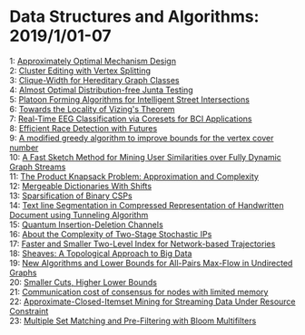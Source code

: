# Data Structures and Algorithms: 2019/1/01-07  
1: [Approximately Optimal Mechanism Design](https://doi.org/10.48550/arXiv.1812.11896)  
2: [Cluster Editing with Vertex Splitting](https://doi.org/10.48550/arXiv.1901.00156)  
3: [Clique-Width for Hereditary Graph Classes](https://doi.org/10.48550/arXiv.1901.00335)  
4: [Almost Optimal Distribution-free Junta Testing](https://doi.org/10.48550/arXiv.1901.00717)  
5: [Platoon Forming Algorithms for Intelligent Street Intersections](https://doi.org/10.48550/arXiv.1901.04583)  
6: [Towards the Locality of Vizing's Theorem](https://doi.org/10.48550/arXiv.1901.00479)  
7: [Real-Time EEG Classification via Coresets for BCI Applications](https://doi.org/10.48550/arXiv.1901.00512)  
8: [Efficient Race Detection with Futures](https://doi.org/10.48550/arXiv.1901.00622)  
9: [A modified greedy algorithm to improve bounds for the vertex cover  number](https://doi.org/10.48550/arXiv.1901.00626)  
10: [A Fast Sketch Method for Mining User Similarities over Fully Dynamic  Graph Streams](https://doi.org/10.48550/arXiv.1901.00650)  
11: [The Product Knapsack Problem: Approximation and Complexity](https://doi.org/10.48550/arXiv.1901.00695)  
12: [Mergeable Dictionaries With Shifts](https://doi.org/10.48550/arXiv.1901.00718)  
13: [Sparsification of Binary CSPs](https://doi.org/10.48550/arXiv.1901.00754)  
14: [Text line Segmentation in Compressed Representation of Handwritten  Document using Tunneling Algorithm](https://doi.org/10.48550/arXiv.1901.11477)  
15: [Quantum Insertion-Deletion Channels](https://doi.org/10.48550/arXiv.1901.00984)  
16: [About the Complexity of Two-Stage Stochastic IPs](https://doi.org/10.48550/arXiv.1901.01135)  
17: [Faster and Smaller Two-Level Index for Network-based Trajectories](https://doi.org/10.48550/arXiv.1901.01172)  
18: [Sheaves: A Topological Approach to Big Data](https://doi.org/10.48550/arXiv.1901.01341)  
19: [New Algorithms and Lower Bounds for All-Pairs Max-Flow in Undirected  Graphs](https://doi.org/10.48550/arXiv.1901.01412)  
20: [Smaller Cuts, Higher Lower Bounds](https://doi.org/10.48550/arXiv.1901.01630)  
21: [Communication cost of consensus for nodes with limited memory](https://doi.org/10.48550/arXiv.1901.01665)  
22: [Approximate-Closed-Itemset Mining for Streaming Data Under Resource  Constraint](https://doi.org/10.48550/arXiv.1901.01710)  
23: [Multiple Set Matching and Pre-Filtering with Bloom Multifilters](https://doi.org/10.48550/arXiv.1901.01825)  